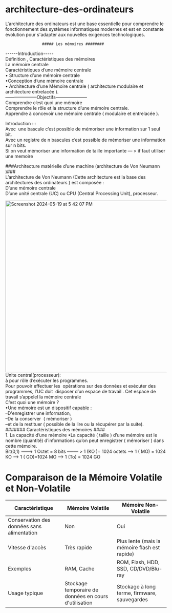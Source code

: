 # architecture-des-ordinateurs
L'architecture des ordinateurs est une base essentielle pour comprendre le fonctionnement des systèmes informatiques modernes et est en constante évolution pour s'adapter aux nouvelles exigences technologiques.

                    ##### Les mémoires ########
  ------Introduction-----<br/>
Définition , Caractéristiques des mémoires<br/>
La mémoire centrale<br/>
Caractéristiques d’une mémoire centrale<br/>
	• Structure d’une mémoire centrale<br/>
	•Conception d’une mémoire centrale<br/>
	• Architecture d’une Mémoire centrale ( architecture modulaire et architecture entrelacée ).<br/>
 ———————Objectifs———————<br/>
Comprendre c’est quoi une mémoire<br/>
Comprendre le rôle et la structure d’une mémoire centrale.<br/>
Apprendre à concevoir une mémoire centrale ( modulaire et entrelacée ).<br/>

Introduction :::<br/>
Avec  une bascule c’est possible de mémoriser une information sur 1 seul bit.<br/>
Avec un registre de n bascules  c’est possible de mémoriser une  information sur n bits.<br/>
Si on veut mémoriser une information de taille importante — > if faut utiliser une memoire<br/>

###Architecture matérielle d’une machine (architecture de Von Neumann )###<br/>
L’architecture de Von Neumann (Cette architecture est la base des architectures des ordinateurs ) est composée :<br/>
  D’une mémoire centrale<br/>
  D’une unité centrale  (UC) ou CPU (Central Processing Unit), processeur.<br/>

<img width="535" alt="Screenshot 2024-05-19 at 5 42 07 PM" src="https://github.com/amineelhassak/architecture-des-ordinateurs/assets/123774795/751e52e6-7815-4f02-ba9e-621b6ae409c3">
Unite central(processeur):<br/>
	à pour rôle d’exécuter les programmes.<br/>
	Pour pouvoir effectuer les  opérations sur des données et exécuter des programmes, l’UC doit  disposer d’un espace de travail . Cet espace de travail s’appelel la mémoire centrale<br/>
C’est quoi une mémoire ? <br/>
•Une mémoire est un dispositif capable : <br/>
–D'enregistrer une information, <br/>
–De la conserver  ( mémoriser )<br/>
–et de la restituer ( possible de la lire ou la récupérer par la suite).<br/>
	####### Caractéristiques des mémoires #### <br/>
1. La capacité d’une mémoire
	•La capacité ( taille ) d’une mémoire est le nombre (quantité) d’informations qu’on peut enregistrer ( mémoriser ) dans cette mémoire.<br/>
 Bit(0,1) ---> 1 Octet = 8 bits  –—— >  1 (KO )= 1024 octets —> 1 ( MO) = 1024 KO ——> 1 ( GO)=1024 MO —> 1 (To) = 1024 GO <br/>
<h1>Comparaison de la Mémoire Volatile et Non-Volatile</h1>
    <table>
        <thead>
            <tr>
                <th>Caractéristique</th>
                <th>Mémoire Volatile</th>
                <th>Mémoire Non-Volatile</th>
            </tr>
        </thead>
        <tbody>
            <tr>
                <td>Conservation des données sans alimentation</td>
                <td>Non</td>
                <td>Oui</td>
            </tr>
            <tr>
                <td>Vitesse d'accès</td>
                <td>Très rapide</td>
                <td>Plus lente (mais la mémoire flash est rapide)</td>
            </tr>
            <tr>
                <td>Exemples</td>
                <td>RAM, Cache</td>
                <td>ROM, Flash, HDD, SSD, CD/DVD/Blu-ray</td>
            </tr>
            <tr>
                <td>Usage typique</td>
                <td>Stockage temporaire de données en cours d'utilisation</td>
                <td>Stockage à long terme, firmware, sauvegardes</td>
            </tr>
        </tbody>
    </table>
